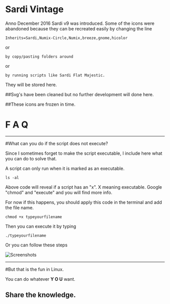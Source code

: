 # Sardi Vintage

Anno December 2016 Sardi v9 was introduced. 
Some of the icons were abandoned because they can be recreated easily by changing the line

	Inherits=Sardi,Numix-Circle,Numix,breeze,gnome,hicolor

or

	by copy/pasting folders around

or

	by running scripts like Sardi Flat Majestic.

They will be stored here.

##Svg's have been cleaned but no further development will done here.


##These icons are frozen in time.


# F  A  Q
--------------------

#What can you do if the script does not execute?

Since I sometimes forget to make the script executable, I include here what you can do to solve that.

A script can only run when it is marked as an executable.

	ls -al 

Above code will reveal if a script has an "x". X meaning executable.
Google "chmod" and "execute" and you will find more info.

For now if this happens, you should apply this code in the terminal and add the file name.

	chmod +x typeyourfilename

Then you can execute it by typing

	./typeyourfilename

Or you can follow these steps

![Screenshots](http://i.imgur.com/vXsOaFL.gif)


------------------------------------
#But that is the fun in Linux.

You can do whatever <b>Y O U</b> want.

Share the knowledge.
------------------------------------



